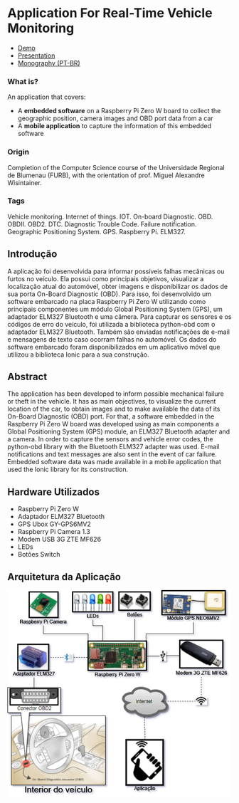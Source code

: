 # Application For Real-Time Vehicle Monitoring
- <a href="https://youtu.be/3hla2eGgnB4">Demo</a>
- [Presentation](/apresentação/tcc_bcc_2017_2_mmgsilva_MaiconMachadoGerardiDaSilva-AP.pdf)
- [Monography (PT-BR)](https://github.com/maiconn/tcc/raw/master/monografia/VF%20-%20Ajustes%20Finais/tcc_bcc_2017_2_mmgsilva_MaiconMachadoGerardiDaSilva-VF.pdf)

### What is?
An application that covers:
- A **embedded software** on a Raspberry Pi Zero W board to collect the geographic position, camera images and OBD port data from a car
- A **mobile application** to capture the information of this embedded software

### Origin
Completion of the Computer Science course of the Universidade Regional de Blumenau (FURB), with the orientation of prof. Miguel Alexandre Wisintainer.

### Tags 
Vehicle monitoring. Internet of things. IOT. On-board Diagnostic. OBD. OBDII. OBD2. DTC. Diagnostic Trouble Code. Failure notification. Geographic Positioning System. GPS. Raspberry Pi. ELM327.

## Introdução
A aplicação foi desenvolvida para informar possíveis falhas mecânicas ou furtos no veículo. Ela possui como principais objetivos, visualizar a localização atual do automóvel, obter imagens e disponibilizar os dados de sua porta On-Board Diagnostic (OBD). Para isso, foi desenvolvido um software embarcado na placa Raspberry Pi Zero W utilizando como principais componentes um módulo Global Positioning System (GPS), um adaptador ELM327 Bluetooth e uma câmera. Para capturar os sensores e os códigos de erro do veículo, foi utilizada a biblioteca python-obd com o adaptador ELM327 Bluetooth. Também são enviadas notificações de e-mail e mensagens de texto caso ocorram falhas no automóvel. Os dados do software embarcado foram disponibilizados em um aplicativo móvel que utilizou a biblioteca Ionic para a sua construção.

## Abstract
The application has been developed to inform possible mechanical failure or theft in the vehicle. It has as main objectives, to visualize the current location of the car, to obtain images and to make available the data of its On-Board Diagnostic (OBD) port. For that, a software embedded in the Raspberry Pi Zero W board was developed using as main components a Global Positioning System (GPS) module, an ELM327 Bluetooth adapter and a camera. In order to capture the sensors and vehicle error codes, the python-obd library with the Bluetooth ELM327 adapter was used. E-mail notifications and text messages are also sent in the event of car failure. Embedded software data was made available in a mobile application that used the Ionic library for its construction. 

## Hardware Utilizados
- Raspberry Pi Zero W
- Adaptador ELM327 Bluetooth
- GPS Ubox GY-GPS6MV2
- Raspberry Pi Camera 1.3
- Modem USB 3G ZTE MF626
- LEDs
- Botões Switch

## Arquitetura da Aplicação
<kbd>
  <img src="/apresentação/2%20-%20diagrama%20de%20arquitetura.png">
</kbd>

